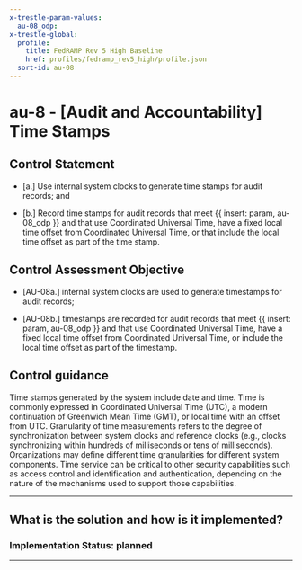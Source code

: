 ```yaml
---
x-trestle-param-values:
  au-08_odp:
x-trestle-global:
  profile:
    title: FedRAMP Rev 5 High Baseline
    href: profiles/fedramp_rev5_high/profile.json
  sort-id: au-08
---
```


# au-8 - \[Audit and Accountability\] Time Stamps

## Control Statement

- \[a.\] Use internal system clocks to generate time stamps for audit records; and

- \[b.\] Record time stamps for audit records that meet {{ insert: param, au-08_odp }} and that use Coordinated Universal Time, have a fixed local time offset from Coordinated Universal Time, or that include the local time offset as part of the time stamp.

## Control Assessment Objective

- \[AU-08a.\] internal system clocks are used to generate timestamps for audit records;

- \[AU-08b.\] timestamps are recorded for audit records that meet {{ insert: param, au-08_odp }} and that use Coordinated Universal Time, have a fixed local time offset from Coordinated Universal Time, or include the local time offset as part of the timestamp.

## Control guidance

Time stamps generated by the system include date and time. Time is commonly expressed in Coordinated Universal Time (UTC), a modern continuation of Greenwich Mean Time (GMT), or local time with an offset from UTC. Granularity of time measurements refers to the degree of synchronization between system clocks and reference clocks (e.g., clocks synchronizing within hundreds of milliseconds or tens of milliseconds). Organizations may define different time granularities for different system components. Time service can be critical to other security capabilities such as access control and identification and authentication, depending on the nature of the mechanisms used to support those capabilities.

______________________________________________________________________

## What is the solution and how is it implemented?

<!-- For implementation status enter one of: implemented, partial, planned, alternative, not-applicable -->

<!-- Note that the list of rules under ### Rules: is read-only and changes will not be captured after assembly to JSON -->

<!-- Add control implementation description here for control: au-8 -->

### Implementation Status: planned

______________________________________________________________________
